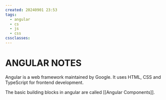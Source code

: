 ```yaml
---
created: 20240901 23:53
tags:
  - angular
  - cs
  - js
  - css
cssclasses:
---
```


# ANGULAR NOTES
Angular is a web framework maintained by Google. It uses HTML, CSS and TypeScript for frontend development.

The basic building blocks in angular are called [[Angular Components]].
